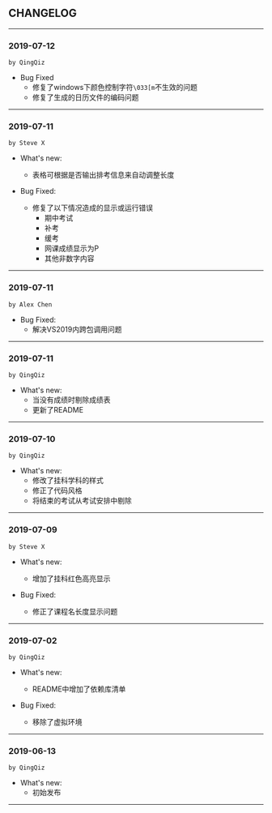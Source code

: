 ## CHANGELOG

---
### 2019-07-12
`by QingQiz`

- Bug Fixed
  - 修复了windows下颜色控制字符`\033[m`不生效的问题
  - 修复了生成的日历文件的编码问题

---
### 2019-07-11
`by Steve X`

- What's new:
  - 表格可根据是否输出排考信息来自动调整长度

- Bug Fixed:
  - 修复了以下情况造成的显示或运行错误
	- 期中考试
	- 补考
	- 缓考
	- 网课成绩显示为P
	- 其他非数字内容

---
### 2019-07-11
`by Alex Chen`

- Bug Fixed:
  - 解决VS2019内跨包调用问题

---
### 2019-07-11
`by QingQiz`

- What's new:
  - 当没有成绩时剔除成绩表
  - 更新了README

---
### 2019-07-10
`by QingQiz`

- What's new:
  - 修改了挂科学科的样式
  - 修正了代码风格
  - 将结束的考试从考试安排中剔除

---
### 2019-07-09
`by Steve X`

- What's new:
  - 增加了挂科红色高亮显示

- Bug Fixed:
  - 修正了课程名长度显示问题

---
### 2019-07-02
`by QingQiz`

- What's new:
  - README中增加了依赖库清单

- Bug Fixed:
  - 移除了虚拟环境

---
### 2019-06-13
`by QingQiz`

- What's new:
  - 初始发布

---
